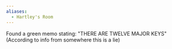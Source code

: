 ```yaml
---
aliases:
  - Hartley's Room
---
```

Found a green memo stating: "THERE ARE TWELVE MAJOR KEYS"
(According to info from somewhere this is a lie)